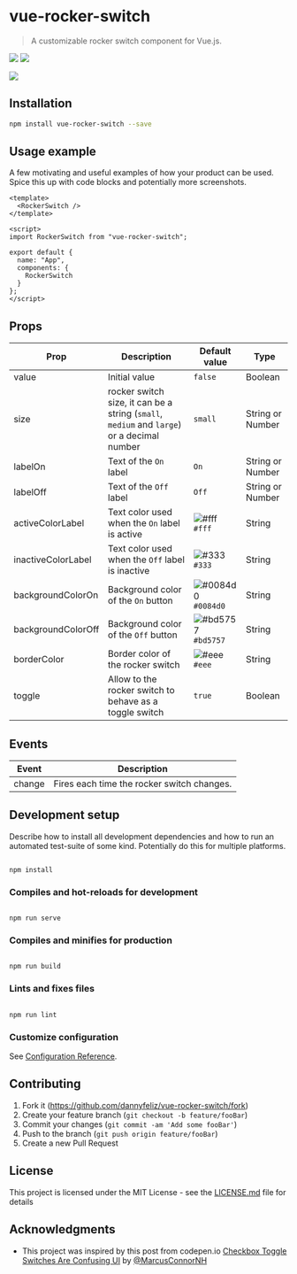 # vue-rocker-switch

> A customizable rocker switch component for Vue.js.

[<img src="https://img.shields.io/npm/dt/vue-rocker-switch.svg">](https://www.npmjs.com/package/vue-rocker-switch)
[<img src="https://img.shields.io/npm/v/vue-rocker-switch.svg">](https://www.npmjs.com/package/vue-rocker-switch)

![](https://i.imgur.com/SFobdvN.png)

## Installation

```sh
npm install vue-rocker-switch --save
```

## Usage example

A few motivating and useful examples of how your product can be used. Spice this up with code blocks and potentially more screenshots.

```vue
<template>
  <RockerSwitch />
</template>

<script>
import RockerSwitch from "vue-rocker-switch";

export default {
  name: "App",
  components: {
    RockerSwitch
  }
};
</script>
```

## Props

| Prop               | Description                                                                                | Default value                                                      | Type             |
| ------------------ | ------------------------------------------------------------------------------------------ | ------------------------------------------------------------------ | ---------------- |
| value              | Initial value                                                                              | `false`                                                            | Boolean          |
| size               | rocker switch size, it can be a string (`small`, `medium` and `large`) or a decimal number | `small`                                                            | String or Number |
| labelOn            | Text of the `On` label                                                                     | `On`                                                               | String or Number |
| labelOff           | Text of the `Off` label                                                                    | `Off`                                                              | String or Number |
| activeColorLabel   | Text color used when the `On` label is active                                              | ![#fff](https://placehold.it/15/fff/000000?text=+) `#fff`          | String           |
| inactiveColorLabel | Text color used when the `Off` label is inactive                                           | ![#333](https://placehold.it/15/333/000000?text=+) `#333`          | String           |
| backgroundColorOn  | Background color of the `On` button                                                        | ![#0084d0](https://placehold.it/15/0084d0/000000?text=+) `#0084d0` | String           |
| backgroundColorOff | Background color of the `Off` button                                                       | ![#bd5757](https://placehold.it/15/bd5757/000000?text=+) `#bd5757` | String           |
| borderColor        | Border color of the rocker switch                                                          | ![#eee](https://placehold.it/15/eee/000000?text=+) `#eee`          | String           |
| toggle             | Allow to the rocker switch to behave as a toggle switch                                    | `true`                                                             | Boolean          |

## Events

<table>
    <thead>
        <tr>
            <th>Event</th>
            <th>Description</th>
        </tr>
    </thead>
    <tbody>
        <tr>
            <td>change</td>
            <td>Fires each time the rocker switch changes.</td>
        </tr>
    </tbody>
</table>

## Development setup

Describe how to install all development dependencies and how to run an automated test-suite of some kind. Potentially do this for multiple platforms.

```

npm install

```

### Compiles and hot-reloads for development

```

npm run serve

```

### Compiles and minifies for production

```

npm run build

```

### Lints and fixes files

```

npm run lint

```

### Customize configuration

See [Configuration Reference](https://cli.vuejs.org/config/).

## Contributing

1. Fork it (<https://github.com/dannyfeliz/vue-rocker-switch/fork>)
2. Create your feature branch (`git checkout -b feature/fooBar`)
3. Commit your changes (`git commit -am 'Add some fooBar'`)
4. Push to the branch (`git push origin feature/fooBar`)
5. Create a new Pull Request

## License

This project is licensed under the MIT License - see the [LICENSE.md](LICENSE.md) file for details

## Acknowledgments

- This project was inspired by this post from codepen.io [Checkbox Toggle Switches Are Confusing UI](https://codepen.io/marcusconnor/post/checkbox-toggle-switches-are-confusing-ui) by [@MarcusConnorNH](https://twitter.com/MarcusConnorNH)

```

```
